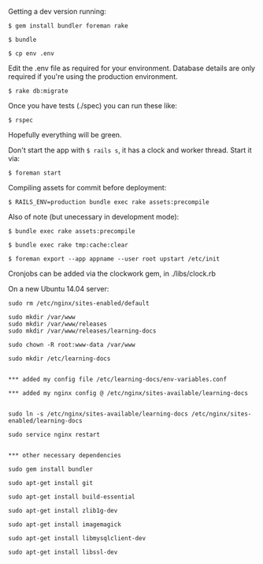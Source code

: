 Getting a dev version running:

`$ gem install bundler foreman rake`

`$ bundle`

`$ cp env .env`

Edit the .env file as required for your environment. Database details are only required if you're using the production environment.

`$ rake db:migrate`

Once you have tests (./spec) you can run these like:

`$ rspec`

Hopefully everything will be green.

Don't start the app with `$ rails s`, it has a clock and worker thread. Start it via:

`$ foreman start`

Compiling assets for commit before deployment:

`$ RAILS_ENV=production bundle exec rake assets:precompile`

Also of note (but unecessary in development mode):

`$ bundle exec rake assets:precompile`

`$ bundle exec rake tmp:cache:clear`

`$ foreman export --app appname --user root upstart /etc/init`

Cronjobs can be added via the clockwork gem, in ./libs/clock.rb

On a new Ubuntu 14.04 server:

    sudo rm /etc/nginx/sites-enabled/default

    sudo mkdir /var/www
    sudo mkdir /var/www/releases
    sudo mkdir /var/www/releases/learning-docs

    sudo chown -R root:www-data /var/www

    sudo mkdir /etc/learning-docs


    *** added my config file /etc/learning-docs/env-variables.conf

    *** added my nginx config @ /etc/nginx/sites-available/learning-docs


    sudo ln -s /etc/nginx/sites-available/learning-docs /etc/nginx/sites-enabled/learning-docs

    sudo service nginx restart


    *** other necessary dependencies

    sudo gem install bundler

    sudo apt-get install git

    sudo apt-get install build-essential

    sudo apt-get install zlib1g-dev

    sudo apt-get install imagemagick

    sudo apt-get install libmysqlclient-dev

    sudo apt-get install libssl-dev
